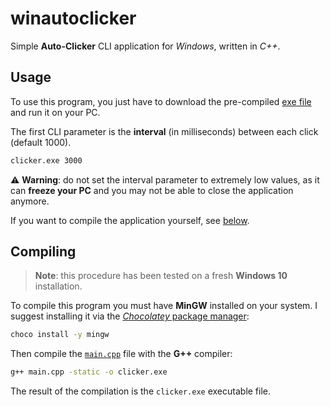# winautoclicker

Simple **Auto-Clicker** CLI application for _Windows_, written in _C++_.

## Usage

To use this program, you just have to download the pre-compiled [exe file](https://github.com/dmotte/winautoclicker/releases/latest/download/clicker.exe) and run it on your PC.

The first CLI parameter is the **interval** (in milliseconds) between each click (default 1000).

```cmd
clicker.exe 3000
```

:warning: **Warning**: do not set the interval parameter to extremely low values, as it can **freeze your PC** and you may not be able to close the application anymore.

If you want to compile the application yourself, see [below](#Compiling).

## Compiling

> **Note**: this procedure has been tested on a fresh **Windows 10** installation.

To compile this program you must have **MinGW** installed on your system. I suggest installing it via the [_Chocolatey_ package manager](https://chocolatey.org/install):

```cmd
choco install -y mingw
```

Then compile the [`main.cpp`](main.cpp) file with the **G++** compiler:

```cmd
g++ main.cpp -static -o clicker.exe
```

The result of the compilation is the `clicker.exe` executable file.
